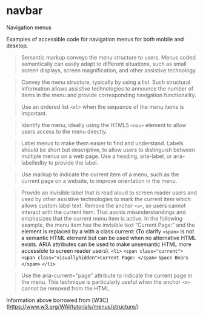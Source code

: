 # navbar
Navigation menus 

Examples of accessible code for navigation menus for both mobile and desktop. 

>Semantic markup conveys the menu structure to users. Menus coded semantically can easily adapt to different situations, such as small screen displays, screen magnification, and other assistive technology.

>Convey the menu structure, typically by using a list. Such structural information allows assistive technologies to announce the number of items in the menu and provide corresponding navigation functionality.

>Use an ordered list `<ol>` when the sequence of the menu items is important. 
  
>Identify the menu, ideally using the HTML5 `<nav>` element to allow users access to the menu directly.

>Label menus to make them easier to find and understand. Labels should be short but descriptive, to allow users to distinguish between multiple menus on a web page. Use a heading, aria-label, or aria-labelledby to provide the label.

>Use markup to indicate the current item of a menu, such as the current page on a website, to improve orientation in the menu.

>Provide an invisible label that is read aloud to screen reader users and used by other assistive technologies to mark the current item which allows custom label text. Remove the anchor `<a>`, so users cannot interact with the current item. That avoids misunderstandings and emphasizes that the current menu item is active. In the following example, the menu item has the invisible text “Current Page:” and the <a> element is replaced by a <span> with a class current: (To clarify `<span>` is not a semantic HTML element but can be used when no alternative HTML exists. ARIA attributes can be used to make unsemantic HTML more accessible to screen reader users).
`<li>`
	`<span class="current">`
		`<span class="visuallyhidden">Current Page: </span>`
		`Space Bears`
	`</span>`
`</li>`

>Use the aria-current="page" attribute to indicate the current page in the menu. This technique is particularly useful when the anchor `<a>` cannot be removed from the HTML.

Information above borrowed from [W3C] (https://www.w3.org/WAI/tutorials/menus/structure/)
